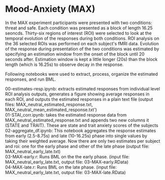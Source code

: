 # Mood-Anxiety (MAX)

In the MAX experiment participants were presented with two conditions: threat and safe. Each condition was presented as a block of length 16.25 seoncds. Thirty-six regions of interest (ROI) were selected to look at the temporal evolution of the responses during both conditions. ROI analysis on the 36 selected ROIs was performed on each subject's fMRI data. Evolution of the response during presentation of the two conditions was estimated by specifying an estimation window from the onset of the block until 20 seconds after. Estimation window is kept a little longer (20s) than the block length (which is 16.25s) to observe decay in the response.

Following notebooks were used to extract, process, organize the estimated responses, and run BML.

00-estimates-resp.ipynb: extracts estimated responses from individual level ROI analysis outputs, generates a figure showing average responses in each ROI, and outputs the estimated responses in a plain text file (output files: MAX_neutral_estimated_response.txt, MAX_neutral_mean_estimated_response.txt')  
01-STAI_corr.ipynb: takes the estimated response data from MAX_neutral_estimated_response.txt and appends two new columns it (STATE and TRAIT). These are state and trait anxiety scores of the subjects  
02-aggregate_df.ipynb: This notebook aggregates the response estimates from early (2.5-8.75s) and late (10-16.25s) phase into single values by taking their weighted average. Now there are only two estimates per subject and roi: one for the early phase and other of the late phase 
(output file: MAX_neutral_early_late.txt)  
03-MAX-early.r: Runs BML on the the early phase. (input file: MAX_neutral_early_late.txt, output file: 03-MAX-early.RData)  
04-MAX-late.r: Runs BML on the late phase. (input file: MAX_neutral_early_late.txt, output file: 03-MAX-late.RData)  
